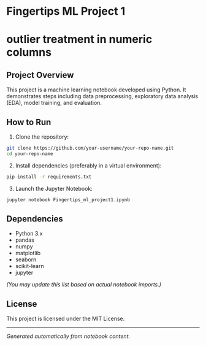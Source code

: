 # Fingertips ML Project 1

# outlier treatment in numeric columns

## Project Overview

This project is a machine learning notebook developed using Python. It demonstrates steps including data preprocessing, exploratory data analysis (EDA), model training, and evaluation.

## How to Run

1. Clone the repository:
```bash
git clone https://github.com/your-username/your-repo-name.git
cd your-repo-name
```

2. Install dependencies (preferably in a virtual environment):
```bash
pip install -r requirements.txt
```

3. Launch the Jupyter Notebook:
```bash
jupyter notebook Fingertips_ml_project1.ipynb
```

## Dependencies

- Python 3.x
- pandas
- numpy
- matplotlib
- seaborn
- scikit-learn
- jupyter

*(You may update this list based on actual notebook imports.)*

## License

This project is licensed under the MIT License.

---

*Generated automatically from notebook content.*
